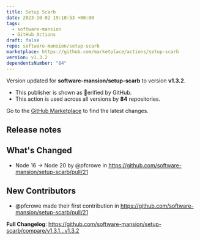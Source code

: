 ```yaml
---
title: Setup Scarb
date: 2023-10-02 19:10:53 +00:00
tags:
  - software-mansion
  - GitHub Actions
draft: false
repo: software-mansion/setup-scarb
marketplace: https://github.com/marketplace/actions/setup-scarb
version: v1.3.2
dependentsNumber: "84"
---
```



Version updated for **software-mansion/setup-scarb** to version **v1.3.2**.
- This publisher is shown as erified by GitHub.
- This action is used across all versions by **84** repositories.

Go to the [GitHub Marketplace](https://github.com/marketplace/actions/setup-scarb) to find the latest changes.

## Release notes

## What's Changed
* Node 16 → Node 20 by @pfcrowe in https://github.com/software-mansion/setup-scarb/pull/21

## New Contributors
* @pfcrowe made their first contribution in https://github.com/software-mansion/setup-scarb/pull/21

**Full Changelog**: https://github.com/software-mansion/setup-scarb/compare/v1.3.1...v1.3.2
